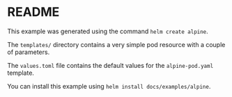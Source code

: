 # README

This example was generated using the command `helm create alpine`.

The `templates/` directory contains a very simple pod resource with a couple of parameters.

The `values.toml` file contains the default values for the `alpine-pod.yaml` template.

You can install this example using `helm install docs/examples/alpine`.

